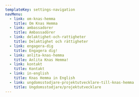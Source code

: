```yaml
---
templateKey: settings-navigation
navMenu:
  - link: om-knas-hemma
    title: Om Knas Hemma
  - link: ambassadorer
    title: Ambassadörer
  - link: delaktighet-och-rattigheter
    title: Delaktighet och rättigheter
  - link: engagera-dig
    title: Engagera dig!
  - link: anlita-knas-hemma
    title: Anlita Knas Hemma!
  - link: kontakt
    title: Kontakt
  - link: in-english
    title: Knas Hemma in English
  - link: ungdomsstodjare-projektutvecklare-till-knas-hemma
    title: Ungdomsstodjare/projektutvecklare
---
```


